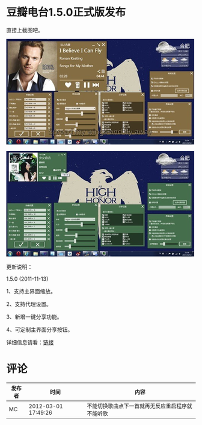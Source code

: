 # 豆瓣电台1.5.0正式版发布

直接上截图吧。

[<img style="background-image: none; border-bottom: 0px; border-left: 0px; padding-left: 0px; padding-right: 0px; display: inline; border-top: 0px; border-right: 0px; padding-top: 0px" title="image_thumb6" border="0" alt="image_thumb6" src="/attachment/up/blog/images/1.5.0_13745/image_thumb6_thumb.jpg" width="500" height="281" />](/attachment/up/blog/images/1.5.0_13745/image_thumb6.jpg)

[<img style="background-image: none; border-bottom: 0px; border-left: 0px; padding-left: 0px; padding-right: 0px; display: inline; border-top: 0px; border-right: 0px; padding-top: 0px" title="image_thumb21" border="0" alt="image_thumb21" src="/attachment/up/blog/images/1.5.0_13745/image_thumb21_thumb.jpg" width="500" height="281" />](/attachment/up/blog/images/1.5.0_13745/image_thumb21.jpg)

更新说明：

1.5.0 (2011-11-13)

1、支持主界面缩放。

2、支持代理设置。

3、新增一键分享功能。

4、可定制主界面分享按钮。

详细信息请看：[链接](/article/doubanfm)

# 评论

发布者 | 时间 | 内容
--- | --- | ---
MC | 2012-03-01 17:49:26 | 不能切换歌曲点下一首就再无反应重启程序就不能听歌
